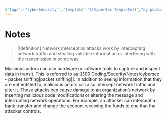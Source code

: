 ```yaml
---
{"tags":["CyberSecurity"],"template":"[[CyberSec Template]]","dg-publish":true,"permalink":"/600-coding/security/notes/cybersec-network-interception-attacks/","dgPassFrontmatter":true}
---
```



# Notes
> [!definition] 
> Network interception attacks work by intercepting network traffic and stealing valuable information or interfering with the transmission in some way.

Malicious actors can use hardware or software tools to capture and inspect data in transit. This is referred to as [[600 Coding/Security/Notes/cybersec - packet sniffing\|packet sniffing]]. In addition to seeing information that they are not entitled to, malicious actors can also intercept network traffic and alter it. These attacks can cause damage to an organization’s network by inserting malicious code modifications or altering the message and interrupting network operations. For example, an attacker can intercept a bank transfer and change the account receiving the funds to one that the attacker controls.
